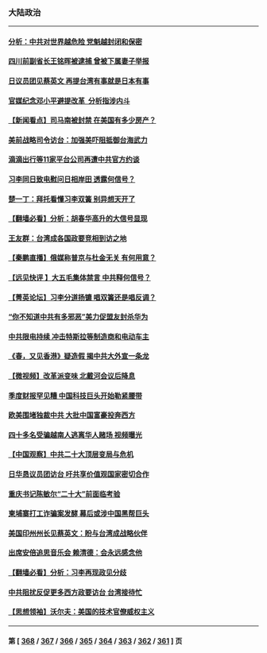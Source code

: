 ### 大陆政治
---
#### [分析：中共对世界越危险 党魁越封闭和保密](../../pages/ncid277/n13807964.md) 
#### [四川前副省长王铭晖被逮捕 曾被下属妻子举报](../../pages/ncid277/n13808400.md) 
#### [日议员团见蔡英文 再提台湾有事就是日本有事](../../pages/ncid277/n13808307.md) 
#### [官媒纪念邓小平避提改革  分析指涉内斗](../../pages/ncid277/n13808255.md) 
#### [【新闻看点】司马南被封禁 在美国有多少房产？](../../pages/ncid277/n13807882.md) 
#### [美前战略司令访台：加强美吓阻抵御台海武力](../../pages/ncid277/n13808240.md) 
#### [滴滴出行等11家平台公司再遭中共官方约谈](../../pages/ncid277/n13808179.md) 
#### [习李同日致电慰问日相岸田 透露何信号？](../../pages/ncid277/n13807974.md) 
#### [楚一丁：拜托看懂习李双簧 别异想天开了](../../pages/ncid277/n13808170.md) 
#### [【翻墙必看】分析：胡春华高升的大信号显现](../../pages/ncid277/n13808142.md) 
#### [王友群：台湾成各国政要竞相到访之地](../../pages/ncid277/n13807989.md) 
#### [【秦鹏直播】俄媒称普京与杜金无关 有何用意？](../../pages/ncid277/n13807973.md) 
#### [【远见快评 】大五毛集体禁言 中共释何信号？](../../pages/ncid277/n13807969.md) 
#### [【菁英论坛】习李分道扬镳 唱双簧还是唱反调？](../../pages/ncid277/n13807948.md) 
#### [“你不知道中共有多邪恶”美力促盟友封杀华为](../../pages/ncid277/n13807923.md) 
#### [中共限电持续 冲击特斯拉等制造商和电动车主](../../pages/ncid277/n13807864.md) 
#### [《春，又见香港》疑造假 揭中共大外宣一条龙](../../pages/ncid277/n13807803.md) 
#### [【微视频】改革派变味 北戴河会议后降息](../../pages/ncid277/n13807743.md) 
#### [季度财报罕见糟 中国科技巨头开始勒紧腰带](../../pages/ncid277/n13807769.md) 
#### [欧美围堵独裁中共 大批中国富豪投奔西方](../../pages/ncid277/n13807782.md) 
#### [四十多名受骗越南人逃离华人赌场 视频曝光](../../pages/ncid277/n13807700.md) 
#### [【中国观察】中共二十大顶层变局与危机](../../pages/ncid277/n13807625.md) 
#### [日华恳议员团访台 吁共享价值观国家密切合作](../../pages/ncid277/n13807645.md) 
#### [重庆书记陈敏尔“二十大”前面临考验](../../pages/ncid277/n13807462.md) 
#### [柬埔寨打工诈骗案发酵 幕后或涉中国黑帮巨头](../../pages/ncid277/n13807616.md) 
#### [美国印州州长见蔡英文：盼与台湾成战略伙伴](../../pages/ncid277/n13807538.md) 
#### [出席安倍追思音乐会 赖清德：会永远感念他](../../pages/ncid277/n13807457.md) 
#### [【翻墙必看】分析：习李再现政见分歧](../../pages/ncid277/n13807400.md) 
#### [中共阻扰反促更多西方政要访台 台湾接待忙](../../pages/ncid277/n13807337.md) 
#### [【思想领袖】沃尔夫：美国的技术官僚威权主义](../../pages/ncid277/n13798274.md) 

---
#### 第 [ [368](./368.md) / [367](./367.md) / [366](./366.md) / [365](./365.md) / [364](./364.md) / [363](./363.md) / [362](./362.md) / [361](./361.md) ] 页

